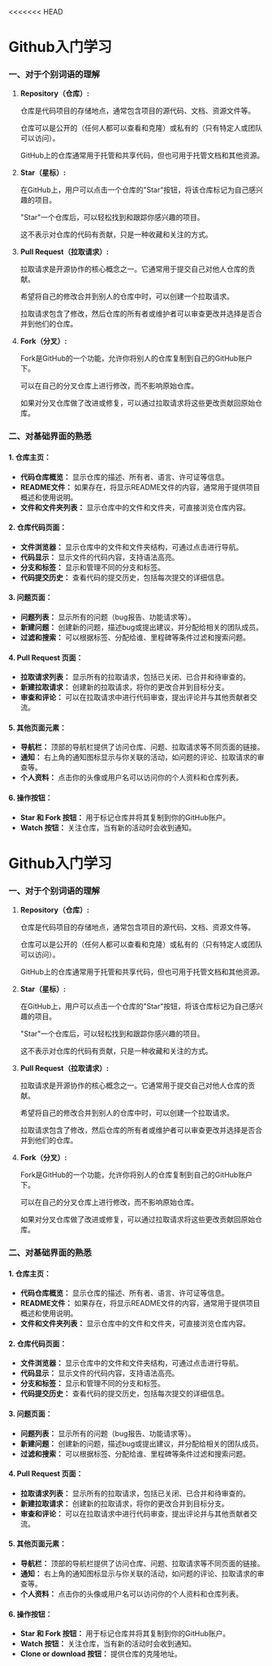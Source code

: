 <<<<<<< HEAD
# Github入门学习



### 一、对于个别词语的理解

1. **Repository（仓库）:**

   仓库是代码项目的存储地点，通常包含项目的源代码、文档、资源文件等。

   仓库可以是公开的（任何人都可以查看和克隆）或私有的（只有特定人或团队可以访问）。

   GitHub上的仓库通常用于托管和共享代码，但也可用于托管文档和其他资源。

2. **Star（星标）:**

   在GitHub上，用户可以点击一个仓库的"Star"按钮，将该仓库标记为自己感兴趣的项目。

   "Star"一个仓库后，可以轻松找到和跟踪你感兴趣的项目。

   这不表示对仓库的代码有贡献，只是一种收藏和关注的方式。

3. **Pull Request（拉取请求）:**

   拉取请求是开源协作的核心概念之一。它通常用于提交自己对他人仓库的贡献。

   希望将自己的修改合并到别人的仓库中时，可以创建一个拉取请求。

   拉取请求包含了修改，然后仓库的所有者或维护者可以审查更改并选择是否合并到他们的仓库。

4. **Fork（分叉）:**

   Fork是GitHub的一个功能，允许你将别人的仓库复制到自己的GitHub账户下。

   可以在自己的分叉仓库上进行修改，而不影响原始仓库。

   如果对分叉仓库做了改进或修复，可以通过拉取请求将这些更改贡献回原始仓库。

### 二、对基础界面的熟悉

#### 1. **仓库主页：**

- **代码仓库概览：** 显示仓库的描述、所有者、语言、许可证等信息。
- **README文件：** 如果存在，将显示README文件的内容，通常用于提供项目概述和使用说明。
- **文件和文件夹列表：** 显示仓库中的文件和文件夹，可直接浏览仓库内容。

#### 2. **仓库代码页面：**

- **文件浏览器：** 显示仓库中的文件和文件夹结构，可通过点击进行导航。
- **代码显示：** 显示文件的代码内容，支持语法高亮。
- **分支和标签：** 显示和管理不同的分支和标签。
- **代码提交历史：** 查看代码的提交历史，包括每次提交的详细信息。

#### 3. **问题页面：**

- **问题列表：** 显示所有的问题（bug报告、功能请求等）。
- **新建问题：** 创建新的问题，描述bug或提出建议，并分配给相关的团队成员。
- **过滤和搜索：** 可以根据标签、分配给谁、里程碑等条件过滤和搜索问题。

#### 4. **Pull Request 页面：**

- **拉取请求列表：** 显示所有的拉取请求，包括已关闭、已合并和待审查的。
- **新建拉取请求：** 创建新的拉取请求，将你的更改合并到目标分支。
- **审查和评论：** 可以在拉取请求中进行代码审查，提出评论并与其他贡献者交流。

#### 5. **其他页面元素：**

- **导航栏：** 顶部的导航栏提供了访问仓库、问题、拉取请求等不同页面的链接。
- **通知：** 右上角的通知图标显示与你关联的活动，如问题的评论、拉取请求的审查等。
- **个人资料：** 点击你的头像或用户名可以访问你的个人资料和仓库列表。

#### 6. **操作按钮：**

- **Star 和 Fork 按钮：** 用于标记仓库并将其复制到你的GitHub账户。
- **Watch 按钮：** 关注仓库，当有新的活动时会收到通知。

# Github入门学习



### 一、对于个别词语的理解

1. **Repository（仓库）:**

   仓库是代码项目的存储地点，通常包含项目的源代码、文档、资源文件等。

   仓库可以是公开的（任何人都可以查看和克隆）或私有的（只有特定人或团队可以访问）。

   GitHub上的仓库通常用于托管和共享代码，但也可用于托管文档和其他资源。

2. **Star（星标）:**

   在GitHub上，用户可以点击一个仓库的"Star"按钮，将该仓库标记为自己感兴趣的项目。

   "Star"一个仓库后，可以轻松找到和跟踪你感兴趣的项目。

   这不表示对仓库的代码有贡献，只是一种收藏和关注的方式。

3. **Pull Request（拉取请求）:**

   拉取请求是开源协作的核心概念之一。它通常用于提交自己对他人仓库的贡献。

   希望将自己的修改合并到别人的仓库中时，可以创建一个拉取请求。

   拉取请求包含了修改，然后仓库的所有者或维护者可以审查更改并选择是否合并到他们的仓库。

4. **Fork（分叉）:**

   Fork是GitHub的一个功能，允许你将别人的仓库复制到自己的GitHub账户下。

   可以在自己的分叉仓库上进行修改，而不影响原始仓库。

   如果对分叉仓库做了改进或修复，可以通过拉取请求将这些更改贡献回原始仓库。

### 二、对基础界面的熟悉

#### 1. **仓库主页：**

- **代码仓库概览：** 显示仓库的描述、所有者、语言、许可证等信息。
- **README文件：** 如果存在，将显示README文件的内容，通常用于提供项目概述和使用说明。
- **文件和文件夹列表：** 显示仓库中的文件和文件夹，可直接浏览仓库内容。

#### 2. **仓库代码页面：**

- **文件浏览器：** 显示仓库中的文件和文件夹结构，可通过点击进行导航。
- **代码显示：** 显示文件的代码内容，支持语法高亮。
- **分支和标签：** 显示和管理不同的分支和标签。
- **代码提交历史：** 查看代码的提交历史，包括每次提交的详细信息。

#### 3. **问题页面：**

- **问题列表：** 显示所有的问题（bug报告、功能请求等）。
- **新建问题：** 创建新的问题，描述bug或提出建议，并分配给相关的团队成员。
- **过滤和搜索：** 可以根据标签、分配给谁、里程碑等条件过滤和搜索问题。

#### 4. **Pull Request 页面：**

- **拉取请求列表：** 显示所有的拉取请求，包括已关闭、已合并和待审查的。
- **新建拉取请求：** 创建新的拉取请求，将你的更改合并到目标分支。
- **审查和评论：** 可以在拉取请求中进行代码审查，提出评论并与其他贡献者交流。

#### 5. **其他页面元素：**

- **导航栏：** 顶部的导航栏提供了访问仓库、问题、拉取请求等不同页面的链接。
- **通知：** 右上角的通知图标显示与你关联的活动，如问题的评论、拉取请求的审查等。
- **个人资料：** 点击你的头像或用户名可以访问你的个人资料和仓库列表。

#### 6. **操作按钮：**

- **Star 和 Fork 按钮：** 用于标记仓库并将其复制到你的GitHub账户。
- **Watch 按钮：** 关注仓库，当有新的活动时会收到通知。
- **Clone or download 按钮：** 提供仓库的克隆地址。